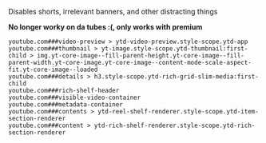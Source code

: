 Disables shorts, irrelevant banners, and other distracting things

**No longer worky on da tubes :(, only works with premium**


```
youtube.com###video-preview > ytd-video-preview.style-scope.ytd-app
youtube.com###thumbnail > yt-image.style-scope.ytd-thumbnail:first-child > img.yt-core-image--fill-parent-height.yt-core-image--fill-parent-width.yt-core-image.yt-core-image--content-mode-scale-aspect-fit.yt-core-image--loaded
youtube.com###details > h3.style-scope.ytd-rich-grid-slim-media:first-child
youtube.com###rich-shelf-header
youtube.com###visible-video-container
youtube.com###metadata-container
youtube.com###contents > ytd-reel-shelf-renderer.style-scope.ytd-item-section-renderer
youtube.com###content > ytd-rich-shelf-renderer.style-scope.ytd-rich-section-renderer
```
